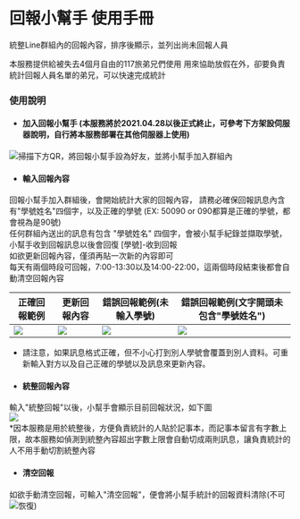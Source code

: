 # 回報小幫手 使用手冊

統整Line群組內的回報內容，排序後顯示，並列出尚未回報人員

本服務提供給被失去4個月自由的117旅弟兄們使用
用來協助放假在外，卻要負責統計回報人員名單的弟兄，可以快速完成統計

### 使用說明

- #### 加入回報小幫手 (本服務將於2021.04.28以後正式終止，可參考下方架設伺服器說明，自行將本服務部署在其他伺服器上使用)
掃描下方QR，將回報小幫手設為好友，並將小幫手加入群組內
<img src="https://imgur.com/NCV8xaF.jpg" style="float:left" /> 

- #### 輸入回報內容
回報小幫手加入群組後，會開始統計大家的回報內容，
請務必確保回報訊息內含有"學號姓名"四個字，以及正確的學號 (EX: 50090 or 090都算是正確的學號，都會視為是90號)  
任何群組內送出的訊息有包含 "學號姓名" 四個字，會被小幫手紀錄並擷取學號，
小幫手收到回報訊息以後會回復 [學號]-收到回報  
如欲更新回報內容，僅須再貼一次新的內容即可  
每天有兩個時段可回報，7:00-13:30以及14:00-22:00，這兩個時段結束後都會自動清空回報內容

| 正確回報範例                                                   |更新回報內容 | 錯誤回報範例(未輸入學號)                                       | 錯誤回報範例(文字開頭未包含"學號姓名")                         |
| -------------------------------------------------------------- | --- | -------------------------------------------------------------- | -------------------------------------------------------------- |
| <img src="https://imgur.com/jfjAoWi.jpg" style="float:left" /> |  <img src="https://imgur.com/pwHkiyH.jpg" style="float:left" />   | <img src="https://imgur.com/iSfk9ar.jpg" style="float:left" /> | <img src="https://imgur.com/lcnvoJv.jpg" style="float:left" /> |

* 請注意，如果訊息格式正確，但不小心打到別人學號會覆蓋到別人資料。可重新輸入對方以及自己正確的學號以及訊息來更新內容。 


- #### 統整回報內容
輸入"統整回報"以後，小幫手會顯示目前回報狀況，如下圖  
<img src="https://imgur.com/K4H84JQ.jpg" style="float:left" />  
*因本服務是用於統整後，方便負責統計的人貼於記事本，而記事本留言有字數上限，故本服務如偵測到統整內容超出字數上限會自動切成兩則訊息，讓負責統計的人不用手動切割統整內容

- #### 清空回報
如欲手動清空回報，可輸入"清空回報"，便會將小幫手統計的回報資料清除(不可恢復)
<img src="https://imgur.com/FMB7VxN.jpg" style="float:left" />

